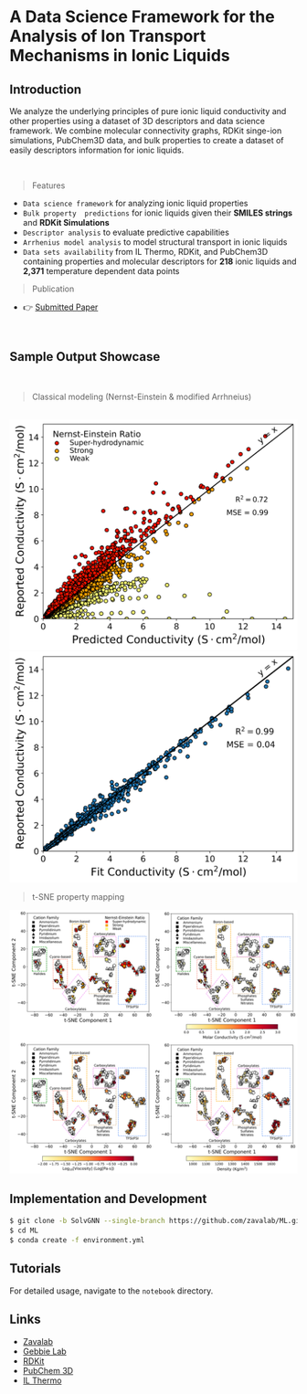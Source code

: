 # A Data Science Framework for the Analysis of Ion Transport Mechanisms in Ionic Liquids

## Introduction

We analyze the underlying principles of pure ionic liquid conductivity and other properties using a dataset of 3D descriptors and data science framework. We combine molecular connectivity graphs, RDKit singe-ion simulations, PubChem3D data, and bulk properties to create a dataset of easily descriptors information for ionic liquids.

<br />

> Features

- `Data science framework` for analyzing ionic liquid properties
- `Bulk property  predictions` for ionic liquids given their **SMILES strings** and **RDKit Simulations**
- `Descriptor analysis` to evaluate predictive capabilities
- `Arrhenius model analysis` to model structural transport in ionic liquids
- `Data sets availability` from IL Thermo, RDKit, and PubChem3D containing properties and molecular descriptors for **218** ionic liquids and **2,371** temperature dependent data points

> Publication

- 👉 [Submitted Paper](Link)

<br />

## Sample Output Showcase

<br />

> Classical modeling (Nernst-Einstein & modified Arrhneius)

<br />
<img src="./Figures/Readme_NE Parity.png" /> <img src="./Figures/Readme_Modified Arrhenius Fit.png" /> 
<br />


> t-SNE property mapping

<img src="./Figures/Readme_t-SNE Properties.png" />

<br />

## Implementation and Development

```bash
$ git clone -b SolvGNN --single-branch https://github.com/zavalab/ML.git
$ cd ML
$ conda create -f environment.yml
```

## Tutorials

For detailed usage, navigate to the `notebook` directory.


## Links

- [Zavalab](https://zavalab.engr.wisc.edu/)
- [Gebbie Lab](https://interfaces.che.wisc.edu/)
- [RDKit](https://github.com/rdkit/rdkit)
- [PubChem 3D](https://pubchem.ncbi.nlm.nih.gov/docs/pubchem3d)
- [IL Thermo](https://ilthermo.boulder.nist.gov/)

<br />